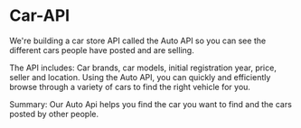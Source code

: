 # Car-API

We're building a car store API called the Auto API so you can see the different cars people have posted and are selling.

The API includes: Car brands, car models, initial registration year, price, seller and location. Using the Auto API, you can quickly and efficiently browse through a variety of cars to find the right vehicle for you.

Summary:
Our Auto Api helps you find the car you want to find and the cars posted by other people.

